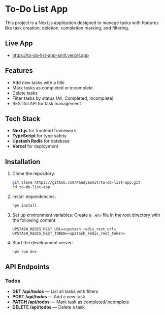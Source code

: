 # To-Do List App

This project is a Next.js application designed to manage tasks with features like task creation, deletion, completion marking, and filtering.

## Live App
- https://to-do-list-app-smit.vercel.app

## Features
- Add new tasks with a title
- Mark tasks as completed or incomplete
- Delete tasks
- Filter tasks by status (All, Completed, Incomplete)
- RESTful API for task management

## Tech Stack
- **Next.js** for frontend framework
- **TypeScript** for type safety
- **Upstash Redis** for database
- **Vercel** for deployment

## Installation
1. Clone the repository:
   ```bash
   git clone https://github.com/PandyaSmit/to-do-list-app.git
   cd to-do-list-app
   ```
2. Install dependencies:
   ```bash
   npm install
   ```
3. Set up environment variables:
   Create a `.env` file in the root directory with the following content:
   ```env
   UPSTASH_REDIS_REST_URL=<upstash_redis_rest_url>
   UPSTASH_REDIS_REST_TOKEN=<upstash_redis_rest_token>
   ```
4. Start the development server:
   ```bash
   npm run dev
   ```

## API Endpoints
### **Todos**
- **GET /api/todos** — List all tasks with filters
- **POST /api/todos** — Add a new task
- **PATCH /api/todos** — Mark task as completed/incomplete
- **DELETE /api/todos** — Delete a task
